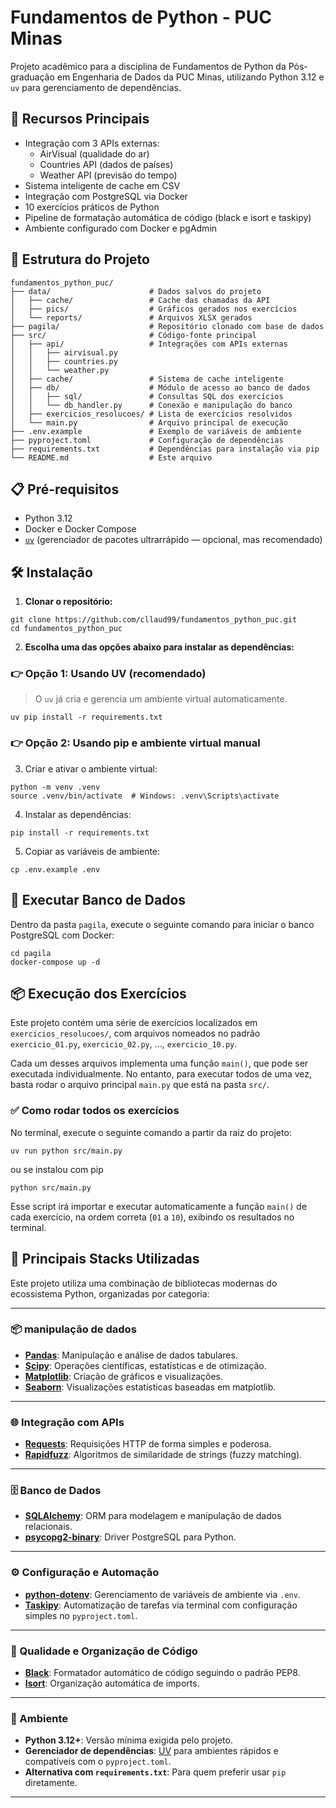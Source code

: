# Fundamentos de Python - PUC Minas

Projeto acadêmico para a disciplina de Fundamentos de Python da Pós-graduação em Engenharia de Dados da PUC Minas, utilizando Python 3.12 e `uv` para gerenciamento de dependências.

## 🚀 Recursos Principais

- Integração com 3 APIs externas:
  - AirVisual (qualidade do ar)
  - Countries API (dados de países)
  - Weather API (previsão do tempo)
- Sistema inteligente de cache em CSV
- Integração com PostgreSQL via Docker
- 10 exercícios práticos de Python
- Pipeline de formatação automática de código (black e isort e taskipy)
- Ambiente configurado com Docker e pgAdmin

## 📁 Estrutura do Projeto

```
fundamentos_python_puc/
├── data/                      # Dados salvos do projeto
│   ├── cache/                 # Cache das chamadas da API
│   ├── pics/                  # Gráficos gerados nos exercícios
│   └── reports/               # Arquivos XLSX gerados
├── pagila/                    # Repositório clonado com base de dados
├── src/                       # Código-fonte principal
│   ├── api/                   # Integrações com APIs externas
│   │   ├── airvisual.py
│   │   ├── countries.py
│   │   └── weather.py
│   ├── cache/                 # Sistema de cache inteligente
│   ├── db/                    # Módulo de acesso ao banco de dados
│   │   ├── sql/               # Consultas SQL dos exercícios
│   │   └── db_handler.py      # Conexão e manipulação do banco
│   ├── exercicios_resolucoes/ # Lista de exercícios resolvidos
│   └── main.py                # Arquivo principal de execução
├── .env.example               # Exemplo de variáveis de ambiente
├── pyproject.toml             # Configuração de dependências
├── requirements.txt           # Dependências para instalação via pip
└── README.md                  # Este arquivo
```

## 📋 Pré-requisitos

- Python 3.12
- Docker e Docker Compose
- [`uv`](https://github.com/astral-sh/uv) (gerenciador de pacotes ultrarrápido — opcional, mas recomendado)

## 🛠️ Instalação

1. **Clonar o repositório:**

```
git clone https://github.com/cllaud99/fundamentos_python_puc.git
cd fundamentos_python_puc
```

2. **Escolha uma das opções abaixo para instalar as dependências:**

### 👉 Opção 1: Usando UV (recomendado)

> O `uv` já cria e gerencia um ambiente virtual automaticamente.

```
uv pip install -r requirements.txt
```

### 👉 Opção 2: Usando pip e ambiente virtual manual

3. Criar e ativar o ambiente virtual:

```
python -m venv .venv
source .venv/bin/activate  # Windows: .venv\Scripts\activate
```

4. Instalar as dependências:

```
pip install -r requirements.txt
```

5. Copiar as variáveis de ambiente:

```
cp .env.example .env
```

## 🐳 Executar Banco de Dados

Dentro da pasta `pagila`, execute o seguinte comando para iniciar o banco PostgreSQL com Docker:

```
cd pagila
docker-compose up -d
```

## 📦 Execução dos Exercícios

Este projeto contém uma série de exercícios localizados em `exercicios_resolucoes/`, com arquivos nomeados no padrão `exercicio_01.py`, `exercicio_02.py`, ..., `exercicio_10.py`.

Cada um desses arquivos implementa uma função `main()`, que pode ser executada individualmente. No entanto, para executar todos de uma vez, basta rodar o arquivo principal `main.py` que está na pasta `src/`.

### ✅ Como rodar todos os exercícios

No terminal, execute o seguinte comando a partir da raiz do projeto:

```
uv run python src/main.py
```

ou se instalou com pip 

```
python src/main.py
```

Esse script irá importar e executar automaticamente a função `main()` de cada exercício, na ordem correta (`01` a `10`), exibindo os resultados no terminal.


## 🧱 Principais Stacks Utilizadas

Este projeto utiliza uma combinação de bibliotecas modernas do ecossistema Python, organizadas por categoria:

---

### 📦 manipulação de dados

- **[Pandas](https://pandas.pydata.org/)**: Manipulação e análise de dados tabulares.
- **[Scipy](https://scipy.org/)**: Operações científicas, estatísticas e de otimização.
- **[Matplotlib](https://matplotlib.org/)**: Criação de gráficos e visualizações.
- **[Seaborn](https://seaborn.pydata.org/)**: Visualizações estatísticas baseadas em matplotlib.

---

### 🌐 Integração com APIs

- **[Requests](https://docs.python-requests.org/)**: Requisições HTTP de forma simples e poderosa.
- **[Rapidfuzz](https://github.com/maxbachmann/RapidFuzz)**: Algoritmos de similaridade de strings (fuzzy matching).

---

### 🗄️ Banco de Dados

- **[SQLAlchemy](https://www.sqlalchemy.org/)**: ORM para modelagem e manipulação de dados relacionais.
- **[psycopg2-binary](https://pypi.org/project/psycopg2-binary/)**: Driver PostgreSQL para Python.

---

### ⚙️ Configuração e Automação

- **[python-dotenv](https://pypi.org/project/python-dotenv/)**: Gerenciamento de variáveis de ambiente via `.env`.
- **[Taskipy](https://github.com/RocktimSaikia/taskipy)**: Automatização de tarefas via terminal com configuração simples no `pyproject.toml`.

---

### 🧹 Qualidade e Organização de Código

- **[Black](https://black.readthedocs.io/)**: Formatador automático de código seguindo o padrão PEP8.
- **[Isort](https://pycqa.github.io/isort/)**: Organização automática de imports.

---

### 🐍 Ambiente

- **Python 3.12+**: Versão mínima exigida pelo projeto.
- **Gerenciador de dependências**: [UV](https://github.com/astral-sh/uv) para ambientes rápidos e compatíveis com o `pyproject.toml`.
- **Alternativa com `requirements.txt`**: Para quem preferir usar `pip` diretamente.

---